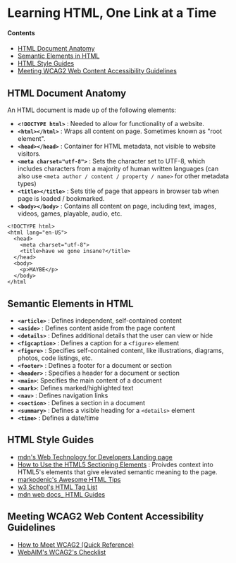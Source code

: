 # Learning HTML, One Link at a Time

#### Contents

- [HTML Document Anatomy](#html-document-anatomy)
- [Semantic Elements in HTML](#semantic-elements-in-html)
- [HTML Style Guides](#html-style-guides)
- [Meeting WCAG2 Web Content Accessibility Guidelines](#meeting-wcag2-web-content-accessibility-guidelines)

## HTML Document Anatomy

An HTML document is made up of the following elements:

- **```<!DOCTYPE html>```** : Needed to allow for functionality of a website.
- **```<html></html>```** : Wraps all content on page. Sometimes known as "root element".
- **```<head></head>```** : Container for HTML metadata, not visible to website visitors.
- **```<meta charset="utf-8">```** : Sets the character set to UTF-8, which includes characters from a majority of human written languages (can also use ```<meta author / content / property / name>``` for other metadata types)
- **```<title></title>```** : Sets title of page that appears in browser tab when page is loaded / bookmarked.
- **```<body></body>```** : Contains all content on page, including text, images, videos, games, playable, audio, etc.

```
<!DOCTYPE html>
<html lang="en-US">
  <head>
    <meta charset="utf-8">
    <title>have we gone insane?</title>
  </head>
  <body>
    <p>MAYBE</p>
  </body>
</html
```

## Semantic Elements in HTML

- **```<article>```** : Defines independent, self-contained content
- **```<aside>```** : Defines content aside from the page content
- **```<details>```** : Defines additional details that the user can view or hide
- **```<figcaption>```** : Defines a caption for a ```<figure>``` element
- **```<figure>```** : Specifies self-contained content, like illustrations, diagrams, photos, code listings, etc.
- **```<footer>```** : Defines a footer for a document or section
- **```<header>```** : Specifies a header for a document or section
- **```<main>```**: Specifies the main content of a document
- **```<mark>```**: Defines marked/highlighted text
- **```<nav>```** : Defines navigation links
- **```<section>```** : Defines a section in a document
- **```<summary>```** : Defines a visible heading for a ```<details>``` element
- **```<time>```** : Defines a date/time

## HTML Style Guides

- [mdn's Web Technology for Developers Landing page](https://developer.mozilla.org/en-US/docs/Web)
- [How to Use the HTML5 Sectioning Elements](https://blog.teamtreehouse.com/use-html5-sectioning-elements) : Proivdes context into HTML5's elements that give elevated semantic meaning to the page.
- [markodenic's Awesome HTML Tips](https://github.com/markodenic/awesome-html-css-js-tips/blob/master/HTML.md)
- [w3 School's HTML Tag List](https://www.w3schools.com/tags/default.asp)
- [mdn web docs_ HTML Guides](https://developer.mozilla.org/en-US/docs/Learn/HTML)

## Meeting WCAG2 Web Content Accessibility Guidelines

- [How to Meet WCAG2 (Quick Reference)](https://www.w3.org/WAI/WCAG21/quickref/?showtechniques=128%2C313#language-of-page)
- [WebAIM's WCAG2's Checklist](https://webaim.org/standards/wcag/checklist)
